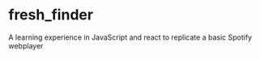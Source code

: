 # fresh_finder
A learning experience in JavaScript and react to replicate a basic Spotify webplayer
